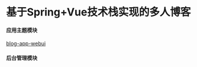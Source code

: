 # 基于Spring+Vue技术栈实现的多人博客


#### 应用主题模块
[blog-app-webui](https://github.com/106umao/nblog-app-webui)

[nblog-app-rearend]: https://github.com/106umao/nblog-app-rearend	"后端"

#### 后台管理模块

[nblog-admin-webui]: https://github.com/106umao/nblog-admin-webui

[nblog-admin-rearend]: https://github.com/106umao/nblog-admin-rearend	"后端"

